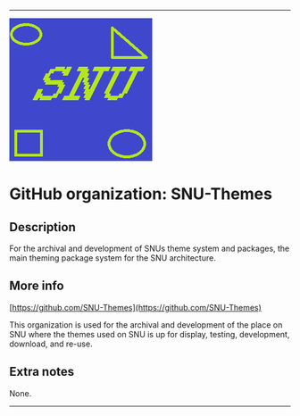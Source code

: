 
***

![SNU_blue_and_gold_legacy_icon.png failed to load. The file may be missing or corrupt. Check the file path for errors first.](/AdditionalInfo/1/SNU-Themes/SNU_blue_and_gold_legacy_icon.png)

# GitHub organization: SNU-Themes

## Description

For the archival and development of SNUs theme system and packages, the main theming package system for the SNU architecture.

## More info

[https://github.com/SNU-Themes](https://github.com/SNU-Themes)

This organization is used for the archival and development of the place on SNU where the themes used on SNU is up for display, testing, development, download, and re-use.

## Extra notes

None.

***
